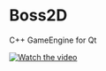 # Boss2D
C++ GameEngine for Qt

[![Watch the video](https://image.slidesharecdn.com/qt-180628023200/95/qtvs-22-1024.jpg?cb=1530153187)](https://www.slideshare.net/slideshow/embed_code/key/flS44JPZkmey9p)

